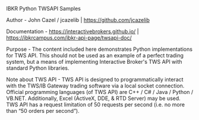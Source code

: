 IBKR Python TWSAPI Samples

Author - 
John Cazel / jcazelib | https://github.com/jcazelib

Documentation - 
https://interactivebrokers.github.io/  |  https://ibkrcampus.com/ibkr-api-page/twsapi-doc/

Purpose - 
The content included here demonstrates Python implementations for TWS API. This should not be used as an example of a perfect trading system, but a means of implementing Interactive Broker's TWS API with standard Python libraries.

Note about TWS API - 
TWS API is designed to programmatically interact with the TWS/IB Gateway trading software via a local socket connection. Official programming languages (of TWS API) are C++ / C# / Java / Python / VB.NET. Additionally, Excel (ActiveX, DDE, & RTD Server) may be used. TWS API has a request limitation of 50 requests per second (i.e. no more than “50 orders per second”). 
